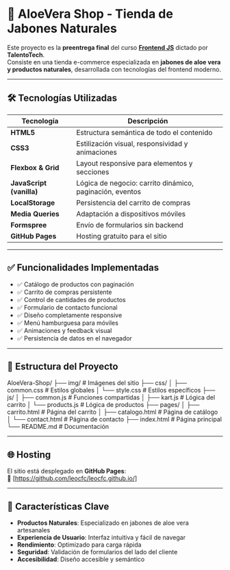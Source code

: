# 🧴 AloeVera Shop - Tienda de Jabones Naturales

Este proyecto es la **preentrega final** del curso [**Frontend JS**](https://talentotech.bue.edu.ar/#/) dictado por **TalentoTech**.  
Consiste en una tienda e-commerce especializada en **jabones de aloe vera y productos naturales**, desarrollada con tecnologías del frontend moderno.

---

## 🛠️ Tecnologías Utilizadas

| Tecnología | Descripción |
|------------|-------------|
| **HTML5** | Estructura semántica de todo el contenido |
| **CSS3** | Estilización visual, responsividad y animaciones |
| **Flexbox & Grid** | Layout responsive para elementos y secciones |
| **JavaScript (vanilla)** | Lógica de negocio: carrito dinámico, paginación, eventos |
| **LocalStorage** | Persistencia del carrito de compras |
| **Media Queries** | Adaptación a dispositivos móviles |
| **Formspree** | Envío de formularios sin backend |
| **GitHub Pages** | Hosting gratuito para el sitio |

---

## ✅ Funcionalidades Implementadas

- ✅ Catálogo de productos con paginación
- ✅ Carrito de compras persistente
- ✅ Control de cantidades de productos
- ✅ Formulario de contacto funcional
- ✅ Diseño completamente responsive
- ✅ Menú hamburguesa para móviles
- ✅ Animaciones y feedback visual
- ✅ Persistencia de datos en el navegador

---

## 📁 Estructura del Proyecto

AloeVera-Shop/
├── img/ # Imágenes del sitio
├── css/
│ ├── common.css # Estilos globales
│ └── style.css # Estilos específicos
├── js/
│ ├── common.js # Funciones compartidas
│ ├── kart.js # Lógica del carrito
│ └── products.js # Lógica de productos
├── pages/
│ ├── carrito.html # Página del carrito
│ ├── catalogo.html # Página de catálogo
│ └── contact.html # Página de contacto
├── index.html # Página principal
└── README.md # Documentación


---

## 🌐 Hosting

El sitio está desplegado en **GitHub Pages**:  
🔗 [https://github.com/leocfc/leocfc.github.io/]

---

## 📌 Características Clave

- **Productos Naturales**: Especializado en jabones de aloe vera artesanales
- **Experiencia de Usuario**: Interfaz intuitiva y fácil de navegar
- **Rendimiento**: Optimizado para carga rápida
- **Seguridad**: Validación de formularios del lado del cliente
- **Accesibilidad**: Diseño accesible y semántico

